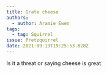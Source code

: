 ```yaml
---
title: Grate cheese
authors:
  - author: Aramie Ewen
tags:
  - tag: Squirrel
issue: Pretzquirrel
date: 2021-09-13T19:25:53.828Z
---
```

Is it a threat or saying cheese is great